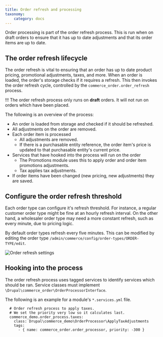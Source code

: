 ```yaml
---
title: Order refresh and processing
taxonomy:
    category: docs
---
```


Order processing is part of the order refresh process. This is run when on draft orders to ensure that it has up to date adjustments and that its order items are up to date.

## The order refresh lifecycle

The order refresh is vital to ensuring that an order has up to date product pricing, promotional adjustments, taxes, and more. When an order is loaded, the order's storage checks if it requires a refresh. This then invokes the order refresh cycle, controlled by the `commerce_order.order_refresh` process.

!!! The order refresh process only runs on **draft** orders. It will not run on orders which have been placed.

The following is an overview of the process:

* An order is loaded from storage and checked if it should be refreshed.
* All adjustments on the order are removed.
* Each order item is processed
  * All adjustments are removed.
  * If there is a purchasable entity reference, the order item's price is updated to that purchasable entity's current price.
* Services that have hooked into the process will run on the order
  * The Promotions module uses this to apply order and order item promotions adjustments.
  * Tax applies tax adjustments.
* If order items have been changed (new pricing, new adjustments) they are saved.

## Configure the order refresh threshold

Each order type can configure it's refresh threshold. For instance, a regular customer order type might be fine at an hourly refresh interval. On the other hand, a wholesaler order type may need a more constant refresh, such as every minute, due to pricing logic.

By default order types refresh every five minutes. This can be modified by editing the order type `/admin/commerce/config/order-types/ORDER-TYPE/edit`.

![Order refresh settings](images/order-type-order-refresh.png)

## Hooking into the process

The order refresh process uses tagged services to identify services which should be ran. Service classes must implement `\Drupal\commerce_order\OrderProcessorInterface`.

The following is an example for a module's `*.services.yml` file.

```
  # Order refresh process to apply taxes.
  # We set the priority very low so it calculates last.
  commerce_demo.order_process.taxes:
    class: Drupal\commerce_demo\OrderProcessor\ApplyTaxAdjustments
    tags:
      - { name: commerce_order.order_processor, priority: -300 }
```
